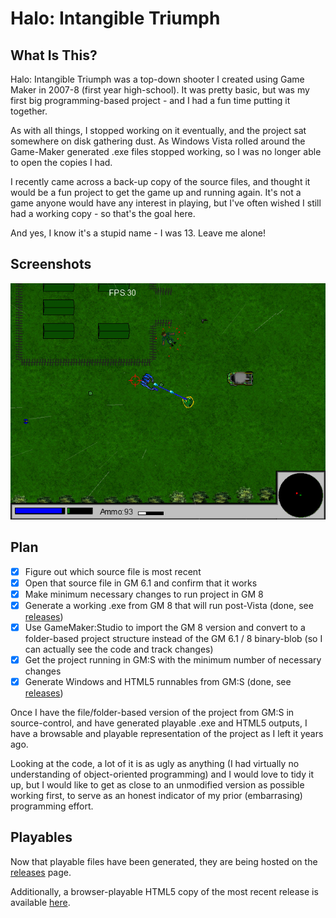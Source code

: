 # Halo: Intangible Triumph
## What Is This? 

Halo: Intangible Triumph was a top-down shooter I created using Game Maker in 2007-8 (first year high-school). It was pretty basic, but was my first big programming-based project - and I had a fun time putting it together. 

As with all things, I stopped working on it eventually, and the project sat somewhere on disk gathering dust. As Windows Vista rolled around the Game-Maker generated .exe files stopped working, so I was no longer able to open the copies I had. 

I recently came across a back-up copy of the source files, and thought it would be a fun project to get the game up and running again. It's not a game anyone would have any interest in playing, but I've often wished I still had a working copy - so that's the goal here.

And yes, I know it's a stupid name - I was 13. Leave me alone!

## Screenshots
![Screenshot](https://raw.githubusercontent.com/chrissbarr/HaloIT/master/Resources/screenshot1.jpg)

## Plan

- [x] Figure out which source file is most recent
- [x] Open that source file in GM 6.1 and confirm that it works
- [x] Make minimum necessary changes to run project in GM 8
- [x] Generate a working .exe from GM 8 that will run post-Vista (done, see [releases](https://github.com/chrissbarr/HaloIT/releases/))
- [x] Use GameMaker:Studio to import the GM 8 version and convert to a folder-based project structure instead of the GM 6.1 / 8 binary-blob (so I can actually see the code and track changes)
- [x] Get the project running in GM:S with the minimum number of necessary changes
- [x] Generate Windows and HTML5 runnables from GM:S (done, see [releases](https://github.com/chrissbarr/HaloIT/releases/))

Once I have the file/folder-based version of the project from GM:S in source-control, and have generated playable .exe and HTML5 outputs, I have a browsable and playable representation of the project as I left it years ago. 

Looking at the code, a lot of it is as ugly as anything (I had virtually no understanding of object-oriented programming) and I would love to tidy it up, but I would like to get as close to an unmodified version as possible working first, to serve as an honest indicator of my prior (embarrasing) programming effort.

## Playables
Now that playable files have been generated, they are being hosted on the [releases](https://github.com/chrissbarr/HaloIT/releases/) page.

Additionally, a browser-playable HTML5 copy of the most recent release is available [here](http://games.chrisbarrbuilds.com/HaloIT_latest/).

